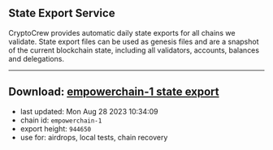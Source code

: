 ## State Export Service
CryptoCrew provides automatic daily state exports for all chains we validate. State export files can be used as genesis files and are a snapshot of the current blockchain state, including all validators, accounts, balances and delegations.

---
**Download: [empowerchain-1 state export](https://dl.ccvalidators.com/SERVICE/empowerchain/empowerchain-1_export_944650.json)**
---

- last updated: Mon Aug 28 2023 10:34:09
- chain id: `empowerchain-1`
- export height: `944650`
- use for: airdrops, local tests, chain recovery
